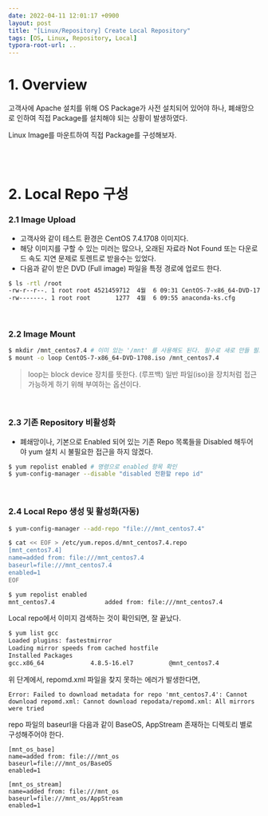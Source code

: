 ```yaml
---
date: 2022-04-11 12:01:17 +0900
layout: post
title: "[Linux/Repository] Create Local Repository"
tags: [OS, Linux, Repository, Local]
typora-root-url: ..
---
```


# 1. Overview

고객사에 Apache 설치를 위해 OS Package가 사전 설치되어 있어야 하나, 폐쇄망으로 인하여 직접 Package를 설치해야 되는 상황이 발생하였다.

Linux Image를 마운트하여 직접 Package를 구성해보자.


<br><br>


# 2. Local Repo 구성

### 2.1 Image Upload

* 고객사와 같이 테스트 환경은 CentOS 7.4.1708 이미지다.
* 해당 이미지를 구할 수 있는 미러는 많으나, 오래된 자료라 Not Found 또는 다운로드 속도 지연 문제로 토렌트로 받을수는 있었다.
* 다음과 같이 받은 DVD (Full image) 파일을 특정 경로에 업로드 한다.

```bash
$ ls -rtl /root
-rw-r--r--. 1 root root 4521459712  4월  6 09:31 CentOS-7-x86_64-DVD-1708.iso
-rw-------. 1 root root       1277  4월  6 09:55 anaconda-ks.cfg
```

<br>


### 2.2 Image Mount

```bash
$ mkdir /mnt_centos7.4 # 이미 있는 '/mnt' 를 사용해도 된다. 필수로 새로 만들 필요는 없다.
$ mount -o loop CentOS-7-x86_64-DVD-1708.iso /mnt_centos7.4
```

> loop는 block device 장치를 뜻한다. (루프백)
> 일반 파일(iso)을 장치처럼 접근가능하게 하기 위해 부여하는 옵션이다.

<br>


### 2.3 기존 Repository 비활성화

* 폐쇄망이나, 기본으로 Enabled 되어 있는 기존 Repo 목록들을 Disabled 해두어야 yum 설치 시 불필요한 접근을 하지 않겠다.

```bash
$ yum repolist enabled # 명령으로 enabled 항목 확인
$ yum-config-manager --disable "disabled 전환할 repo id"
```

<br>


### 2.4 Local Repo 생성 및 활성화(자동)

```bash
$ yum-config-manager --add-repo "file:///mnt_centos7.4"

$ cat << EOF > /etc/yum.repos.d/mnt_centos7.4.repo
[mnt_centos7.4]
name=added from: file:///mnt_centos7.4
baseurl=file:///mnt_centos7.4
enabled=1
EOF

$ yum repolist enabled
mnt_centos7.4              added from: file:///mnt_centos7.4              3,894
```


Local repo에서 이미지 검색하는 것이 확인되면, 잘 끝났다.

```bash
$ yum list gcc
Loaded plugins: fastestmirror
Loading mirror speeds from cached hostfile
Installed Packages
gcc.x86_64             4.8.5-16.el7          @mnt_centos7.4
```


위 단계에서, repomd.xml 파일을 찾지 못하는 에러가 발생한다면,

```
Error: Failed to download metadata for repo 'mnt_centos7.4': Cannot download repomd.xml: Cannot download repodata/repomd.xml: All mirrors were tried
```


repo 파일의 baseurl을 다음과 같이 BaseOS, AppStream 존재하는 디렉토리 별로 구성해주어야 한다.

```repo
[mnt_os_base]
name=added from: file:///mnt_os
baseurl=file:///mnt_os/BaseOS
enabled=1

[mnt_os_stream]
name=added from: file:///mnt_os
baseurl=file:///mnt_os/AppStream
enabled=1
```

